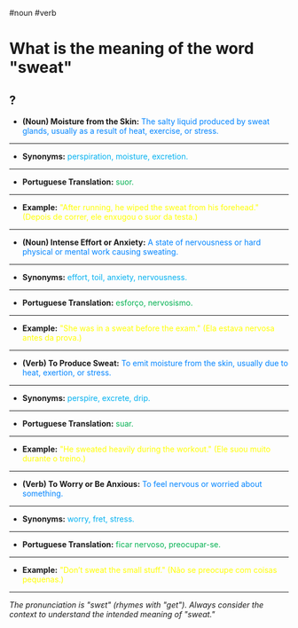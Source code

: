 #noun 
#verb

# What is the meaning of the word "sweat"
?
---
* **(Noun) Moisture from the Skin:** <span style="color:rgb(0, 132, 255)">The salty liquid produced by sweat glands, usually as a result of heat, exercise, or stress.</span>
---
* **Synonyms:** <span style="color:rgb(0, 176, 240)">perspiration, moisture, excretion.</span>
---
* **Portuguese Translation:** <span style="color:rgb(0, 176, 80)">suor.</span>
---
* **Example:** <span style="color:rgb(255, 255, 0)">"After running, he wiped the sweat from his forehead." (Depois de correr, ele enxugou o suor da testa.)</span>
<!--SR:!2025-07-26,41,290-->

---
* **(Noun) Intense Effort or Anxiety:** <span style="color:rgb(0, 132, 255)">A state of nervousness or hard physical or mental work causing sweating.</span>  
---
* **Synonyms:** <span style="color:rgb(0, 176, 240)">effort, toil, anxiety, nervousness.</span>  
---
* **Portuguese Translation:** <span style="color:rgb(0, 176, 80)">esforço, nervosismo.</span> 
---
* **Example:** <span style="color:rgb(255, 255, 0)">"She was in a sweat before the exam." (Ela estava nervosa antes da prova.)</span>  
---
* **(Verb) To Produce Sweat:** <span style="color:rgb(0, 132, 255)">To emit moisture from the skin, usually due to heat, exertion, or stress.</span>  
---
* **Synonyms:** <span style="color:rgb(0, 176, 240)">perspire, excrete, drip.</span>  
---
* **Portuguese Translation:** <span style="color:rgb(0, 176, 80)">suar.</span>  
---
* **Example:** <span style="color:rgb(255, 255, 0)">"He sweated heavily during the workout." (Ele suou muito durante o treino.)</span>  
---
* **(Verb) To Worry or Be Anxious:** <span style="color:rgb(0, 132, 255)">To feel nervous or worried about something.</span>  
---
* **Synonyms:** <span style="color:rgb(0, 176, 240)">worry, fret, stress.</span>  
---
* **Portuguese Translation:** <span style="color:rgb(0, 176, 80)">ficar nervoso, preocupar-se.</span>  
---
* **Example:** <span style="color:rgb(255, 255, 0)">"Don’t sweat the small stuff." (Não se preocupe com coisas pequenas.)</span>  
---
*The pronunciation is "swɛt" (rhymes with "get"). Always consider the context to understand the intended meaning of "sweat."*  
<!--SR:!2025-05-31,sweat,178-->